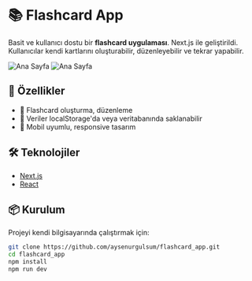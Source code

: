 # 📚 Flashcard App

Basit ve kullanıcı dostu bir **flashcard uygulaması**. Next.js ile geliştirildi. Kullanıcılar kendi kartlarını oluşturabilir, düzenleyebilir ve tekrar yapabilir.

![Ana Sayfa](https://github.com/aysenurgulsum/flashcard_app/tree/main/public/images/1.png?raw=true)
![Ana Sayfa](https://github.com/aysenurgulsum/flashcard_app/tree/main/public/images/2.png?raw=true)

## 🚀 Özellikler

- 📝 Flashcard oluşturma, düzenleme
- 💾 Veriler localStorage'da veya veritabanında saklanabilir
- 📱 Mobil uyumlu, responsive tasarım

## 🛠️ Teknolojiler

- [Next.js](https://nextjs.org/)
- [React](https://react.dev/)

## 📦 Kurulum

Projeyi kendi bilgisayarında çalıştırmak için:

```bash
git clone https://github.com/aysenurgulsum/flashcard_app.git
cd flashcard_app
npm install
npm run dev
